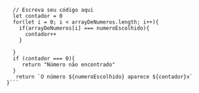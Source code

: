 ```function contaOcorrencias(arrayDeNumeros, numeroEscolhido) {
  // Escreva seu código aqui
  let contador = 0
  for(let i = 0; i < arrayDeNumeros.length; i++){
    if(arrayDeNumeros[i] === numeroEscolhido){
      contador++
    }
    
  }
  if (contador === 0){
     return "Número não encontrado"
  }
   return `O número ${numeroEscolhido} aparece ${contador}x`
}```